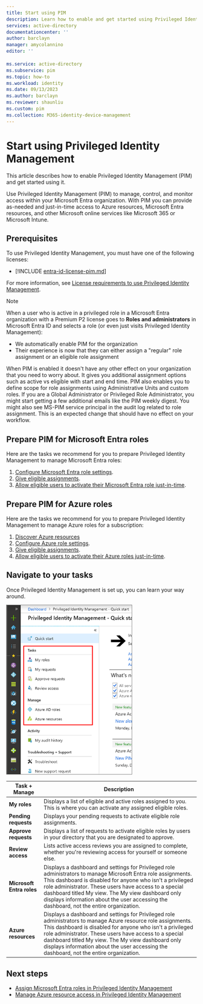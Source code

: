 ```yaml
---
title: Start using PIM
description: Learn how to enable and get started using Privileged Identity Management (PIM) in the Microsoft Entra admin center.
services: active-directory
documentationcenter: ''
author: barclayn
manager: amycolannino
editor: ''

ms.service: active-directory
ms.subservice: pim
ms.topic: how-to
ms.workload: identity
ms.date: 09/13/2023
ms.author: barclayn
ms.reviewer: shaunliu
ms.custom: pim  
ms.collection: M365-identity-device-management
---
```

# Start using Privileged Identity Management

This article describes how to enable Privileged Identity Management (PIM) and get started using it.

Use Privileged Identity Management (PIM) to manage, control, and monitor access within your Microsoft Entra organization. With PIM you can provide as-needed and just-in-time access to Azure resources, Microsoft Entra resources, and other Microsoft online services like Microsoft 365 or Microsoft Intune.

## Prerequisites

To use Privileged Identity Management, you must have one of the following licenses:

- [!INCLUDE [entra-id-license-pim.md](../../../includes/entra-id-license-pim.md)]


For more information, see [License requirements to use Privileged Identity Management](subscription-requirements.md).

> [!Note]
> When a user who is active in a privileged role in a Microsoft Entra organization with a Premium P2 license goes to **Roles and administrators** in Microsoft Entra ID and selects a role (or even just visits Privileged Identity Management):
>
> - We automatically enable PIM for the organization
> - Their experience is now that they can either assign a "regular" role assignment or an eligible role assignment
>
> When PIM is enabled it doesn't have any other effect on your organization that you need to worry about. It gives you additional assignment options such as active vs eligible with start and end time. PIM also enables you to define scope for role assignments using Administrative Units and custom roles. If you are a Global Administrator or Privileged Role Administrator, you might start getting a few additional emails like the PIM weekly digest. You might also see MS-PIM service principal in the audit log related to role assignment. This is an expected change that should have no effect on your workflow.

<a name='prepare-pim-for-azure-ad-roles'></a>

## Prepare PIM for Microsoft Entra roles

Here are the tasks we recommend for you to prepare Privileged Identity Management to manage Microsoft Entra roles:

1. [Configure Microsoft Entra role settings](pim-how-to-change-default-settings.md).
1. [Give eligible assignments](pim-how-to-add-role-to-user.md).
1. [Allow eligible users to activate their Microsoft Entra role just-in-time](pim-how-to-activate-role.md).

## Prepare PIM for Azure roles

Here are the tasks we recommend for you to prepare Privileged Identity Management to manage Azure roles for a subscription:

1. [Discover Azure resources](pim-resource-roles-discover-resources.md)
1. [Configure Azure role settings](pim-resource-roles-configure-role-settings.md).
1. [Give eligible assignments](pim-resource-roles-assign-roles.md).
1. [Allow eligible users to activate their Azure roles just-in-time](pim-resource-roles-activate-your-roles.md).

## Navigate to your tasks

Once Privileged Identity Management is set up, you can learn your way around.

![Navigation window in Privileged Identity Management showing Tasks and Manage options](./media/pim-getting-started/pim-quickstart-tasks.png)

| Task + Manage | Description |
| --- | --- |
| **My roles**  | Displays a list of eligible and active roles assigned to you. This is where you can activate any assigned eligible roles. |
| **Pending requests** | Displays your pending requests to activate eligible role assignments. |
| **Approve requests** | Displays a list of requests to activate eligible roles by users in your directory that you are designated to approve. |
| **Review access** | Lists active access reviews you are assigned to complete, whether you're reviewing access for yourself or someone else. |
| **Microsoft Entra roles** | Displays a dashboard and settings for Privileged role administrators to manage Microsoft Entra role assignments. This dashboard is disabled for anyone who isn't a privileged role administrator. These users have access to a special dashboard titled My view. The My view dashboard only displays information about the user accessing the dashboard, not the entire organization. |
| **Azure resources** | Displays a dashboard and settings for Privileged role administrators to manage Azure resource role assignments. This dashboard is disabled for anyone who isn't a privileged role administrator. These users have access to a special dashboard titled My view. The My view dashboard only displays information about the user accessing the dashboard, not the entire organization. |


## Next steps

- [Assign Microsoft Entra roles in Privileged Identity Management](pim-how-to-add-role-to-user.md)
- [Manage Azure resource access in Privileged Identity Management](pim-resource-roles-discover-resources.md)
